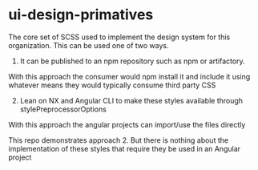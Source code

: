 # ui-design-primatives

The core set of SCSS used to implement the design system
for this organization. This can be used one of two ways.

1. It can be published to an npm repository such as npm or artifactory.

With this approach the consumer would npm install it and include it using
whatever means they would typically consume third party CSS

2. Lean on NX and Angular CLI to make these styles available through stylePreprocessorOptions

With this approach the angular projects can import/use the files directly

This repo demonstrates approach 2. But there is nothing about the implementation of these styles
that require they be used in an Angular project
